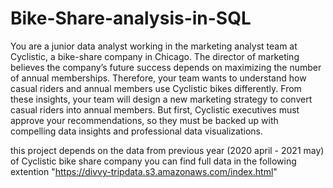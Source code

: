 # Bike-Share-analysis-in-SQL
You are a junior data analyst working in the marketing analyst team at Cyclistic, a bike-share company in Chicago. The director of marketing believes the company’s future success depends on maximizing the number of annual memberships. Therefore, your team wants to understand how casual riders and annual members use Cyclistic bikes differently. From these insights, your team will design a new marketing strategy to convert casual riders into annual members. But first, Cyclistic executives must approve your recommendations, so they must be backed up with compelling data insights and professional data visualizations.


this project depends on the data from previous year (2020 april - 2021 may) of Cyclistic bike share company
you can find full data in the following extention "https://divvy-tripdata.s3.amazonaws.com/index.html"
